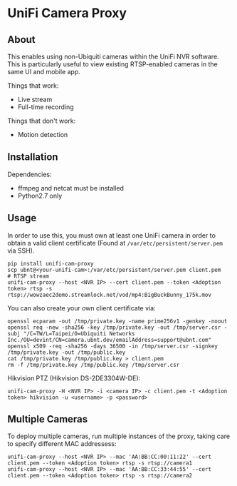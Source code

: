 UniFi Camera Proxy
==================

About
-----

This enables using non-Ubiquiti cameras within the UniFi NVR software. This is
particularly useful to view existing RTSP-enabled cameras in the same UI and
mobile app.

Things that work:
* Live stream
* Full-time recording

Things that don't work:
* Motion detection


Installation
------------

Dependencies:

* ffmpeg and netcat must be installed
* Python2.7 only


Usage
-----

In order to use this, you must own at least one UniFi camera in order to obtain a valid client certificate (Found at `/var/etc/persistent/server.pem` via SSH).

```
pip install unifi-cam-proxy
scp ubnt@<your-unifi-cam>:/var/etc/persistent/server.pem client.pem
# RTSP stream
unifi-cam-proxy --host <NVR IP> --cert client.pem --token <Adoption token> rtsp -s rtsp://wowzaec2demo.streamlock.net/vod/mp4:BigBuckBunny_175k.mov
```

You can also create your own client certificate via:

```
openssl ecparam -out /tmp/private.key -name prime256v1 -genkey -noout
openssl req -new -sha256 -key /tmp/private.key -out /tmp/server.csr -subj "/C=TW/L=Taipei/O=Ubiquiti Networks Inc./OU=devint/CN=camera.ubnt.dev/emailAddress=support@ubnt.com"
openssl x509 -req -sha256 -days 36500 -in /tmp/server.csr -signkey /tmp/private.key -out /tmp/public.key
cat /tmp/private.key /tmp/public.key > client.pem
rm -f /tmp/private.key /tmp/public.key /tmp/server.csr
```

Hikvision PTZ (Hikvision DS-2DE3304W-DE):

```
unifi-cam-proxy -H <NVR IP> -i <camera IP> -c client.pem -t <Adoption token> hikvision -u <username> -p <password>
```

Multiple Cameras
----
To deploy multiple cameras, run multiple instances of the proxy, taking care to specify different MAC addressess:

```
unifi-cam-proxy --host <NVR IP> --mac 'AA:BB:CC:00:11:22' --cert client.pem --token <Adoption token> rtsp -s rtsp://camera1
unifi-cam-proxy --host <NVR IP> --mac 'AA:BB:CC:33:44:55' --cert client.pem --token <Adoption token> rtsp -s rtsp://camera2
```
